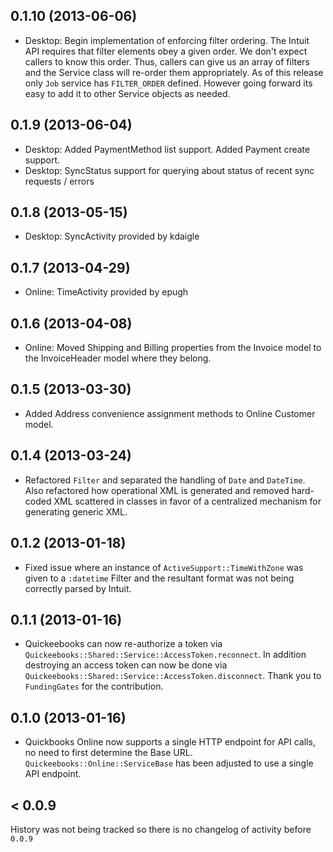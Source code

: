 ## 0.1.10 (2013-06-06)

* Desktop: Begin implementation of enforcing filter ordering. The Intuit API requires that filter elements obey a given order. We don't expect callers to know this order. Thus, callers can give us an array of filters and the Service class will re-order them appropriately. As of this release only `Job` service has `FILTER_ORDER` defined. However going forward its easy to add it to other Service objects as needed.

## 0.1.9 (2013-06-04)

* Desktop: Added PaymentMethod list support. Added Payment create support.
* Desktop: SyncStatus support for querying about status of recent sync requests / errors

## 0.1.8 (2013-05-15)

* Desktop: SyncActivity provided by kdaigle

## 0.1.7 (2013-04-29)

* Online: TimeActivity provided by epugh

## 0.1.6 (2013-04-08)

* Online: Moved Shipping and Billing properties from the Invoice model to the InvoiceHeader model where they belong.

## 0.1.5 (2013-03-30)

* Added Address convenience assignment methods to Online Customer model.

## 0.1.4 (2013-03-24)

* Refactored `Filter` and separated the handling of `Date` and `DateTime`. Also refactored how operational XML is generated and removed hard-coded XML scattered in classes in favor of a centralized mechanism for generating generic XML.

## 0.1.2 (2013-01-18)

* Fixed issue where an instance of `ActiveSupport::TimeWithZone` was given to a `:datetime` Filter and the resultant format was not being correctly parsed by Intuit.

## 0.1.1 (2013-01-16)

* Quickeebooks can now re-authorize a token via `Quickeebooks::Shared::Service::AccessToken.reconnect`. In addition destroying an access token can now be done via `Quickeebooks::Shared::Service::AccessToken.disconnect`. Thank you to `FundingGates` for the contribution.

## 0.1.0 (2013-01-16)

* Quickbooks Online now supports a single HTTP endpoint for API calls, no need to first determine the Base URL. `Quickeebooks::Online::ServiceBase` has been adjusted to use a single API endpoint.

## < 0.0.9

History was not being tracked so there is no changelog of activity before `0.0.9`